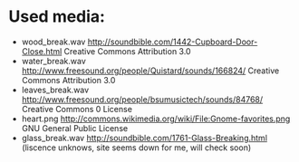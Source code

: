 # Used media:

- wood_break.wav http://soundbible.com/1442-Cupboard-Door-Close.html Creative Commons Attribution 3.0
- water_break.wav http://www.freesound.org/people/Quistard/sounds/166824/ Creative Commons Attribution 3.0
- leaves_break.wav http://www.freesound.org/people/bsumusictech/sounds/84768/ Creative Commons 0 License
- heart.png http://commons.wikimedia.org/wiki/File:Gnome-favorites.png GNU General Public License
- glass_break.wav http://soundbible.com/1761-Glass-Breaking.html (liscence unknows, site seems down for me, will check soon)
